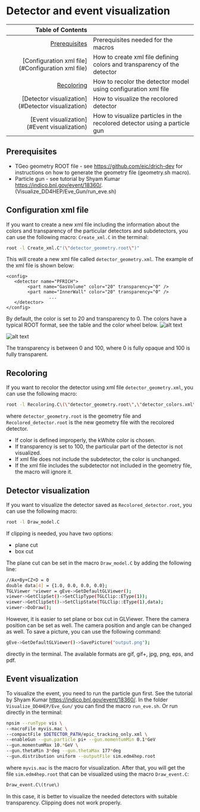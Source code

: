 # Detector and  event visualization 

| **Table of Contents**               |                                                                         |
| --:                                 |-------------------------------------------------------------------------|
| [Prerequisites](#Prerequisites)                     | Prerequisites needed for the macros                                     |
| [Configuration xml file](#Configuration xml file)   | How to create xml file defining colors and transparency of the detector |
| [Recoloring](#Recoloring) | How to recolor the detector model using configuration xml file           |
| [Detector visualization](#Detector visualization)           | How to visualize the recolored detector                                 |
| [Event visualization](#Event visualization)   | How to visualize particles in the recolored detector using a particle gun |
## Prerequisites
- TGeo geometry ROOT file - see https://github.com/eic/drich-dev for instructions on how to generate the geometry file (geometry.sh macro).
- Particle gun - see tutorial by Shyam Kumar https://indico.bnl.gov/event/18360/. (Visualize_DD4HEP/Eve_Gun/run_eve.sh) 


## Configuration xml file
If you want to create a new xml file including the information about the colors and transparency of the particular detectors and subdetectors, you can use the following macro:
`Create_xml.C` in the terminal:
```bash
root -l Create_xml.C"(\"detector_geometry.root\")"
```
This will create a new xml file called `detector_geometry.xml`. The example of the xml file is shown below:
```
<config>
   <detector name="PFRICH">
		<part name="GasVolume" color="20" transparency="0" />
		<part name="InnerWall" color="20" transparency="0" />
                ...
   </detector>
</config>
```    

By default, the color is set to 20 and transparency to 0. The colors have a typical ROOT format, see the table and the color wheel below.
![alt text](https://root.cern.ch/doc/master/pict1_TColor_001.png)

![alt text](https://root.cern.ch/doc/master/pict1_TColor_002.png)

The transparency is between 0 and 100, where 0 is fully opaque and 100 is fully transparent.
## Recoloring
If you want to recolor the detector using xml file `detector_geometry.xml`, you can use the following macro:
```bash
root -l Recoloring.C\(\"detector_geometry.root\",\"detector_colors.xml\",\"Recolored_detector.root\"\)
```
where `detector_geometry.root` is the geometry file and `Recolored_detector.root` is the new geometry file with the recolored detector.
- If color is defined improperly, the kWhite color is chosen.
- If transparency is set to 100, the particular part of the detector is not visualized.
- If xml file does not include the subdetector, the color is unchanged.
- If the xml file includes the subdetector not included in the geometry file, the macro will ignore it.

## Detector visualization
If you want to visualize the detector saved as `Recolored_detector.root`, you can use the following macro:
```bash
root -l Draw_model.C
```
If clipping is needed, you have two options:
- plane cut
- box cut

The plane cut can be set in the macro `Draw_model.C` by adding the following line:
```bash
//Ax+By+CZ+D = 0
double data[4] = {1.0, 0.0, 0.0, 0.0};
TGLViewer *viewer = gEve->GetDefaultGLViewer();
viewer->GetClipSet()->SetClipType(TGLClip::EType(1));
viewer->GetClipSet()->SetClipState(TGLClip::EType(1),data);
viewer->DoDraw();
```
However, it is easier to set plane or box cut in GLViewer. There the camera position can be set as well. The camera position and angle can be changed as well.
To save a picture, you can use the following command:
```bash
gEve->GetDefaultGLViewer()->SavePicture("output.png");
```
directly in the terminal. The available formats are gif, gif+, jpg, png, eps, and pdf.

## Event visualization
To visualize the event, you need to run the particle gun first. See the tutorial by Shyam Kumar https://indico.bnl.gov/event/18360/.
In the folder `Visualize_DD4HEP/Eve_Gun/` you can find the macro `run_eve.sh`. Or run directly in the terminal:
```bash
npsim --runType vis \
--macroFile myvis.mac \
--compactFile $DETECTOR_PATH/epic_tracking_only.xml \
--enableGun --gun.particle pi+ --gun.momentumMin 0.1*GeV
--gun.momentumMax 10.*GeV \
--gun.thetaMin 3*deg --gun.thetaMax 177*deg
--gun.distribution uniform --outputFile sim.edm4hep.root
```
where `myvis.mac` is the macro for visualization. After that, you will get the file `sim.edm4hep.root` that can be visualized using the macro `Draw_event.C`:
```bash
Draw_event.C\(true\)
```
In this case, it is better to visualize the needed detectors with suitable transparency. Clipping does not work properly.